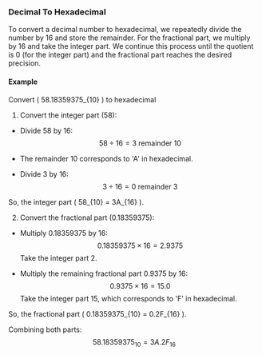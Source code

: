 ### Decimal To Hexadecimal
To convert a decimal number to hexadecimal, we repeatedly divide the number by 16 and store the remainder. For the fractional part, we multiply by 16 and take the integer part. We continue this process until the quotient is 0 (for the integer part) and the fractional part reaches the desired precision.

#### Example
Convert \( 58.18359375_{10} \) to hexadecimal

1. Convert the integer part (58):

- Divide 58 by 16:
$$ 58 \div 16 = 3 \text{ remainder } 10 $$
- The remainder 10 corresponds to 'A' in hexadecimal.

- Divide 3 by 16:
$$ 3 \div 16 = 0 \text{ remainder } 3 $$

So, the integer part \( 58_{10} = 3A_{16} \).

2. Convert the fractional part (0.18359375):

- Multiply 0.18359375 by 16:
$$ 0.18359375 \times 16 = 2.9375 $$
Take the integer part 2.

- Multiply the remaining fractional part 0.9375 by 16:
$$ 0.9375 \times 16 = 15.0 $$
Take the integer part 15, which corresponds to 'F' in hexadecimal.

So, the fractional part \( 0.18359375_{10} = 0.2F_{16} \).

Combining both parts:
$$ 58.18359375_{10} = 3A.2F_{16} $$